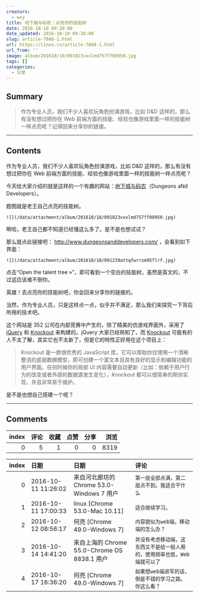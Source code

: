 ```yaml
---
creators:
  - wxy
title: 地下城与码农：点亮你的技能树
date: 2016-10-10 09:28:00
date_updated: 2016-10-10 09:28:00
slug: article-7848-1.html
url: https://linux.cn/article-7848-1.html
url_from: ''
image: album/201610/10/091023vxxlmd757ff00950.jpg
tags: []
categories:
  - 分享
---
```


## Summary

> 作为专业人员，我们不少人喜欢玩角色扮演游戏，比如 D&amp;D 这样的，那么有没有想过把你在 Web 前端方面的技能、经验也像游戏里面一样的技能树一样点亮呢？记得回来分享你的链接。

***

<!-- more -->

## Contents

作为专业人员，我们不少人喜欢玩角色扮演游戏，比如 D&D 这样的，那么有没有想过把你在 Web 前端方面的技能、经验也像游戏里面一样的技能树一样点亮呢？

今天给大家介绍的就是这样的一个有趣的网站：[地下城与码农](http://www.dungeonsanddevelopers.com/)（Dungeons aNd Developers）。

题图就是老王自己点亮的技能树。

`![](/data/attachment/album/201610/10/091023vxxlmd757ff00950.jpg)`

啊哈，老王自己都不知道已经懂这么多了。是不是也想试试？

那么就点此链接吧： <http://www.dungeonsanddevelopers.com/> ，会看到如下界面：

`![](/data/attachment/album/201610/10/091239attqfwrrzm95flrf.jpg)`

点击“Open the talent tree »”，即可看到一个空白的技能树，虽然是英文的，不过这应该难不倒你。

英雄！去点亮你的技能树吧，你会回来分享你的链接的。

当然，作为专业人员，只是这样点一点，似乎并不满足，那么我们来探究一下背后所用的技术吧。

这个网站是 352 公司在内部竞赛中产生的，除了精美的仿游戏界面外，采用了 [jQuery](http://www.jquery.com/) 和 [Knockout](http://www.knockoutjs.com/) 来构建的。jQuery 大家已经熟知了，而 [Knockout](http://www.knockoutjs.com/) 可能有的人不太了解，其实它也不太新了，但是它的特性正好用在这个项目上：

> 
> Knockout 是一款很优秀的 JavaScript 库，它可以帮助你仅使用一个清晰整洁的底层数据模型，即可创建一个富文本且具有良好的显示和编辑功能的用户界面。任何时候你的局部 UI 内容需要自动更新（比如：依赖于用户行为的改变或者外部的数据源发生变化），Knockout 都可以很简单的帮你实现，并且非常易于维护。
> 
> 
> 

是不是也想自己搭建一个呢？

***

## Comments


|   index |   评论 |   收藏 |   点赞 |   分享 |   浏览 |
|--------:|-------:|-------:|-------:|-------:|-------:|
|       0 |      5 |      1 |      0 |      0 |   8319 |

|   index | 日期                | 日期                                         | 评论                                                                      |
|--------:|:--------------------|:---------------------------------------------|:--------------------------------------------------------------------------|
|       0 | 2016-10-11 11:26:02 | 来自河北廊坊的 Chrome 53.0-Windows 7 用户    | `第一层全部点满，第二层点不到。我适合干什么`                              |
|       1 | 2016-10-11 17:00:33 | linux [Chrome 53.0-Mac 10.11]                | `适合继续学习。`                                                          |
|       2 | 2016-10-12 08:56:17 | 何亮 [Chrome 49.0-Windows 7]                 | `内容貌似为web端，移动端的怎么办？`                                       |
|       3 | 2016-10-14 14:41:20 | 来自上海的 Chrome 55.0-Chrome OS 8838.1 用户 | `并没有考虑移动端，这东西又不是给一般人用的，使用频率也低，Web端就可以了` |
|       4 | 2016-10-17 16:36:20 | 何亮 [Chrome 49.0-Windows 7]                 | `如果想web端进军的话，倒是不错的学习之路。你这么看？`                     |
